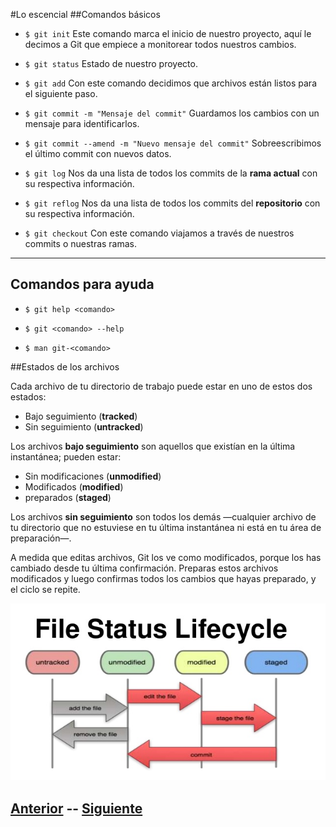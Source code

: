 #Lo escencial
##Comandos básicos

* `$ git init`
Este comando marca el inicio de nuestro proyecto, aquí le decimos a Git que empiece a monitorear todos nuestros cambios.

* `$ git status`
Estado de nuestro proyecto.

* `$ git add` 
Con este comando decidimos que archivos están listos para el siguiente paso.

* `$ git commit -m "Mensaje del commit"`
Guardamos los cambios con un mensaje para identificarlos. 

* `$ git commit --amend -m "Nuevo mensaje del commit"` Sobreescribimos el último commit con nuevos datos.

* `$ git log`
Nos da una lista de todos los commits de la **rama actual** con su respectiva información.  

* `$ git reflog`
Nos da una lista de todos los commits del **repositorio** con su respectiva información.

* `$ git checkout`
Con este comando viajamos a través de nuestros commits o nuestras ramas.
 ***

## Comandos para ayuda

* `$ git help <comando>`

* `$ git <comando> --help`

* `$ man git-<comando>`

##Estados de los archivos

Cada archivo de tu directorio de trabajo puede estar en uno de estos dos estados: 
* Bajo seguimiento (**tracked**)
* Sin seguimiento (**untracked**)

Los archivos **bajo seguimiento** son aquellos que existían en la última instantánea; pueden estar: 
* Sin modificaciones (**unmodified**) 
* Modificados (**modified**)
* preparados (**staged**)

Los archivos **sin seguimiento** son todos los demás —cualquier archivo de tu directorio que no estuviese en tu última instantánea ni está en tu área de preparación—.

A medida que editas archivos, Git los ve como modificados, porque los has cambiado desde tu última confirmación. Preparas estos archivos modificados y luego confirmas todos los cambios que hayas preparado, y el ciclo se repite.

![File Status](Talleres/Git/Images/filestatus.jpg)

## [Anterior](Talleres/Git/Page3.md)  --  [Siguiente](Talleres/Git/Page5.md)

